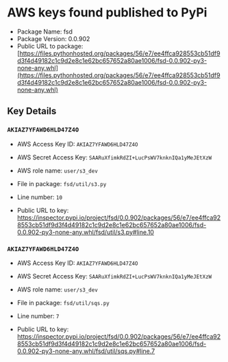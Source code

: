 # AWS keys found published to PyPi

* Package Name: fsd
* Package Version: 0.0.902
* Public URL to package: [https://files.pythonhosted.org/packages/56/e7/ee4ffca928553cb51df9d3f4d49182c1c9d2e8c1e62bc657652a80ae1006/fsd-0.0.902-py3-none-any.whl](https://files.pythonhosted.org/packages/56/e7/ee4ffca928553cb51df9d3f4d49182c1c9d2e8c1e62bc657652a80ae1006/fsd-0.0.902-py3-none-any.whl)

## Key Details

### `AKIAZ7YFAWD6HLD47Z4O`

* AWS Access Key ID: `AKIAZ7YFAWD6HLD47Z4O`
* AWS Secret Access Key: `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` 
* AWS role name: `user/s3_dev`
* File in package: `fsd/util/s3.py`
* Line number: `10`

* Public URL to key: https://inspector.pypi.io/project/fsd/0.0.902/packages/56/e7/ee4ffca928553cb51df9d3f4d49182c1c9d2e8c1e62bc657652a80ae1006/fsd-0.0.902-py3-none-any.whl/fsd/util/s3.py#line.10



### `AKIAZ7YFAWD6HLD47Z4O`

* AWS Access Key ID: `AKIAZ7YFAWD6HLD47Z4O`
* AWS Secret Access Key: `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` 
* AWS role name: `user/s3_dev`
* File in package: `fsd/util/sqs.py`
* Line number: `7`

* Public URL to key: https://inspector.pypi.io/project/fsd/0.0.902/packages/56/e7/ee4ffca928553cb51df9d3f4d49182c1c9d2e8c1e62bc657652a80ae1006/fsd-0.0.902-py3-none-any.whl/fsd/util/sqs.py#line.7



